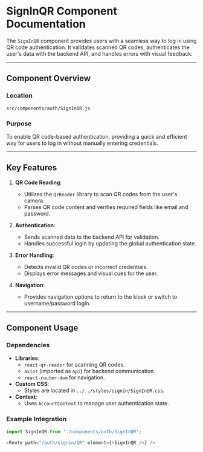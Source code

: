 # SignInQR Component Documentation

The `SignInQR` component provides users with a seamless way to log in using QR code authentication. It validates scanned QR codes, authenticates the user's data with the backend API, and handles errors with visual feedback.

---

## Component Overview

### Location
`src/components/auth/SignInQR.js`

### Purpose
To enable QR code-based authentication, providing a quick and efficient way for users to log in without manually entering credentials.

---

## Key Features

1. **QR Code Reading**:
   - Utilizes the `QrReader` library to scan QR codes from the user's camera.
   - Parses QR code content and verifies required fields like email and password.

2. **Authentication**:
   - Sends scanned data to the backend API for validation.
   - Handles successful login by updating the global authentication state.

3. **Error Handling**:
   - Detects invalid QR codes or incorrect credentials.
   - Displays error messages and visual cues for the user.

4. **Navigation**:
   - Provides navigation options to return to the kiosk or switch to username/password login.

---

## Component Usage

### Dependencies
- **Libraries**:
  - `react-qr-reader` for scanning QR codes.
  - `axios` (imported as `api`) for backend communication.
  - `react-router-dom` for navigation.
- **Custom CSS**:
  - Styles are located in `../../styles/signin/SignInQR.css`.
- **Context**:
  - Uses `AccountContext` to manage user authentication state.

### Example Integration
```javascript
import SignInQR from './components/auth/SignInQR';

<Route path="/auth/signin/QR" element={<SignInQR />} />

